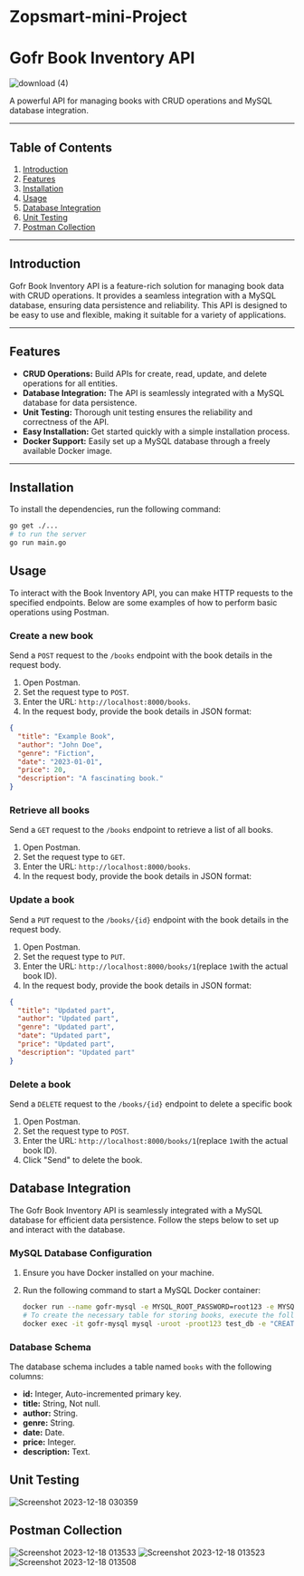 # Zopsmart-mini-Project
# Gofr Book Inventory API

![download (4)](https://github.com/Dhruv501/Zopsmart-mini-Project/assets/75206417/034c767c-b98b-4cd1-a6fa-e60524a0cb15)


A powerful API for managing books with CRUD operations and MySQL database integration.

---

## Table of Contents

1. [Introduction](#introduction)
2. [Features](#features)
3. [Installation](#installation)
4. [Usage](#usage)
5. [Database Integration](#database-integration)
6. [Unit Testing](#unit-testing)
7. [Postman Collection](#postman-collection)


---

## Introduction

Gofr Book Inventory API is a feature-rich solution for managing book data with CRUD operations. It provides a seamless integration with a MySQL database, ensuring data persistence and reliability. This API is designed to be easy to use and flexible, making it suitable for a variety of applications.

---

## Features

- **CRUD Operations:** Build APIs for create, read, update, and delete operations for all entities.
- **Database Integration:** The API is seamlessly integrated with a MySQL database for data persistence.
- **Unit Testing:** Thorough unit testing ensures the reliability and correctness of the API.
- **Easy Installation:** Get started quickly with a simple installation process.
- **Docker Support:** Easily set up a MySQL database through a freely available Docker image.

---

## Installation

To install the dependencies, run the following command:

```bash
go get ./...
# to run the server
go run main.go 
```

## Usage

To interact with the Book Inventory API, you can make HTTP requests to the specified endpoints. Below are some examples of how to perform basic operations using Postman.

### Create a new book

Send a `POST` request to the `/books` endpoint with the book details in the request body.

1. Open Postman.
2. Set the request type to `POST`.
3. Enter the URL: `http://localhost:8000/books`.
4. In the request body, provide the book details in JSON format:

```json
{
  "title": "Example Book",
  "author": "John Doe",
  "genre": "Fiction",
  "date": "2023-01-01",
  "price": 20,
  "description": "A fascinating book."
}
```
### Retrieve all books

Send a `GET` request to the `/books` endpoint to retrieve a list of all books.

1. Open Postman.
2. Set the request type to `GET`.
3. Enter the URL: `http://localhost:8000/books`.
4. In the request body, provide the book details in JSON format:

### Update a book

Send a `PUT` request to the `/books/{id}` endpoint with the book details in the request body.

1. Open Postman.
2. Set the request type to `PUT`.
3. Enter the URL: `http://localhost:8000/books/1`(replace `1`with the actual book ID).
4. In the request body, provide the book details in JSON format:

```json
{
  "title": "Updated part",
  "author": "Updated part",
  "genre": "Updated part",
  "date": "Updated part",
  "price": "Updated part",
  "description": "Updated part"
}
```
### Delete a book

Send a `DELETE` request to the `/books/{id}` endpoint to delete a specific book

1. Open Postman.
2. Set the request type to `POST`.
3. Enter the URL: `http://localhost:8000/books/1`(replace `1`with the actual book ID).
4. Click "Send" to delete the book.

## Database Integration

The Gofr Book Inventory API is seamlessly integrated with a MySQL database for efficient data persistence. Follow the steps below to set up and interact with the database.

### MySQL Database Configuration

1. Ensure you have Docker installed on your machine.

2. Run the following command to start a MySQL Docker container:

   ```bash
   docker run --name gofr-mysql -e MYSQL_ROOT_PASSWORD=root123 -e MYSQL_DATABASE=test_db -p 3306:3306 -d mysql:8.0.30
   # To create the necessary table for storing books, execute the following command:  
   docker exec -it gofr-mysql mysql -uroot -proot123 test_db -e "CREATE TABLE books (id INT AUTO_INCREMENT PRIMARY KEY, title VARCHAR(255) NOT NULL, author VARCHAR(255), genre VARCHAR(255), date DATE, price INT,    description TEXT);"

### Database Schema

The database schema includes a table named `books` with the following columns:

- **id:** Integer, Auto-incremented primary key.
- **title:** String, Not null.
- **author:** String.
- **genre:** String.
- **date:** Date.
- **price:** Integer.
- **description:** Text.

## Unit Testing
![Screenshot 2023-12-18 030359](https://github.com/Dhruv501/Zopsmart-mini-Project/assets/75206417/c8b32720-1e77-4dfc-ac24-11d95b454c95)

## Postman Collection
![Screenshot 2023-12-18 013533](https://github.com/Dhruv501/Zopsmart-mini-Project/assets/75206417/011ddfc6-6def-4e3e-abf9-6bd7598be439)
![Screenshot 2023-12-18 013523](https://github.com/Dhruv501/Zopsmart-mini-Project/assets/75206417/86110e2a-5a5c-4f44-889c-24ac600fade7)
![Screenshot 2023-12-18 013508](https://github.com/Dhruv501/Zopsmart-mini-Project/assets/75206417/5cb99399-afa5-4680-8871-fb3f4ceadef5)

